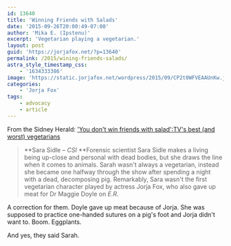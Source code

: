 ```yaml
---
id: 13640
title: 'Winning Friends with Salads'
date: '2015-09-26T20:00:49-07:00'
author: 'Mika E. (Ipstenu)'
excerpt: 'Vegetarian playing a vegetarian.'
layout: post
guid: 'https://jorjafox.net/?p=13640'
permalink: /2015/wining-friends-salads/
astra_style_timestamp_css:
    - '1634333386'
image: 'https://static.jorjafox.net/wordpress/2015/09/CP2t0WFVEAAUnKw.jpg'
categories:
    - 'Jorja Fox'
tags:
    - advocacy
    - article
---
```


From the Sidney Herald: <a href="http://www.smh.com.au/entertainment/tv-and-radio/you-dont-win-friends-with-saladtvs-best-and-worst-vegetarians-20150921-gjpo0b.html">'You don't win friends with salad':TV's best (and worst) vegetarians</a>
<blockquote>**Sara Sidle – <em>CSI </em>**Forensic scientist Sara Sidle makes a living being up-close and personal with dead bodies, but she draws the line when it comes to animals. Sarah wasn't always a vegetarian, instead she became one halfway through the show after spending a night with a dead, decomposing pig. Remarkably, Sara wasn't the first vegetarian character played by actress Jorja Fox, who also gave up meat for Dr Maggie Doyle on <em>E.R.</em></blockquote>
A correction for them. Doyle gave up meat because of Jorja. She was supposed to practice one-handed sutures on a pig's foot and Jorja didn't want to. Boom. Eggplants.

And yes, they said Sarah.
